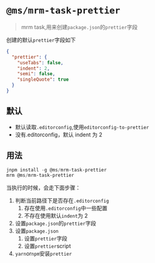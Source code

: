 # `@ms/mrm-task-prettier`

> mrm task,用来创建`package.json`的`prettier`字段

创建的默认`prettier`字段如下

```json
{
  "prettier": {
    "useTabs": false,
    "indent": 2,
    "semi": false,
    "singleQuote": true
  }
}
```

## 默认

- 默认读取`.editorconfig`,使用`editorconfig-to-prettier`
- 没有.editorconfig，默认 indent 为 2

## 用法

```powershell
jnpm install -g @ms/mrm-task-prettier
mrm @ms/mrm-task-prettier
```

当执行的时候，会走下面步骤：

1. 判断当前路径下是否存在`.editorconfig`
   1. 存在使用`.editorconfig`中一些配置
   2. 不存在使用默认`indent`为 2
2. 设置`package.json`的`prettier`字段
3. 设置`package.json`
   1. 设置`prettier`字段
   2. 设置`prettier`script
4. `yarn`or`npm`安装`prettier`
